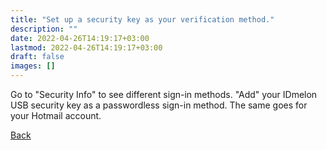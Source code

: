 ```yaml
---
title: "Set up a security key as your verification method."
description: ""
date: 2022-04-26T14:19:17+03:00
lastmod: 2022-04-26T14:19:17+03:00
draft: false
images: []
---
```


<p>Go to "Security Info" to see different sign-in methods. "Add" your IDmelon USB security key as a passwordless sign-in method.
The same goes for your Hotmail account.</p>

<a id="back" role="button" class="btn btn-primary btn-lg d-block mb-3" href="http://docs.idmelon.com/pages/whichplatform/index.html">Back</a>

<style>

@media (max-width: 480px) {.navbar, .footer { display: none; }}
h1{
    color : #4395ec;
}
</style>

